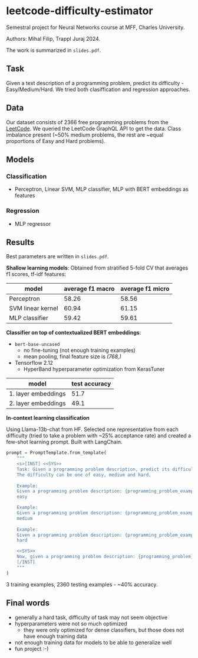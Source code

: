 # leetcode-difficulty-estimator

Semestral project for Neural Networks course at MFF, Charles University.

Authors: Mihal Filip, Trappl Juraj 2024.

The work is summarized in `slides.pdf`.

## Task

Given a text description of a programming problem, predict its difficulty - Easy/Medium/Hard. We tried both clasiffication and regression approaches.

## Data

Our dataset consists of 2366 free programming problems from the [LeetCode](https://leetcode.com/). We queried the LeetCode GraphQL API to get the data.
Class imbalance present (~50% medium problems, the rest are ~equal proportions of Easy and Hard problems).

## Models

### Classification

- Perceptron, Linear SVM, MLP classifier, MLP with BERT embeddings as features

### Regression

- MLP regressor

## Results

Best parameters are written in `slides.pdf`.

**Shallow learning models**:
Obtained from stratified 5-fold CV that averages f1 scores, tf-idf features:

| model | average f1 macro | average f1 micro |
|---|---|---|
| Perceptron | 58.26 | 58.56 |
| SVM linear kernel | 60.94 | 61.15 |
| MLP classifier | 59.42 | 59.61 |

**Classifier on top of contextualized BERT embeddings**:

- `bert-base-uncased`
  - no fine-tuning (not enough training examples)
  - mean pooling, final feature size is _(768,)_
- Tensorflow 2.12
  - HyperBand hyperparameter optimization from KerasTuner

| model | test accuracy |
|---|---|
| 1. layer embeddings | 51.7 |
| 2. layer embeddings | 49.1 |

**In-context learning classification**

Using Llama-13b-chat from HF. Selected one representative from each difficulty (tried to take a problem with ~25% acceptance rate) and created a few-shot learning prompt. Built with LangChain.

```py
prompt = PromptTemplate.from_template(
    """
    <s>[INST] <<SYS>>
    Task: Given a programming problem description, predict its difficulty.
    The difficulty can be one of easy, medium and hard.
    
    Example:
    Given a programming problem description: {programming_problem_example_1}, the difficulty is:
    easy

    Example:
    Given a programming problem description: {programming_problem_example_1}, the difficulty is:
    medium
    
    Example:
    Given a programming problem description: {programming_problem_example_1}, the difficulty is:
    hard

    <<SYS>>
    Now, given a programming problem description: {programming_problem}, the difficulty is:
    [/INST]
    """
)
```

3 training examples, 2360 testing examples - ~40% accuracy.

## Final words

- generally a hard task, difficulty of task may not seem objective
- hyperparameters were not so much optimized
  - they were only optimized for dense classifiers, but those does not have enough training data
- not enough training data for models to be able to generalize well
- fun project :-)

